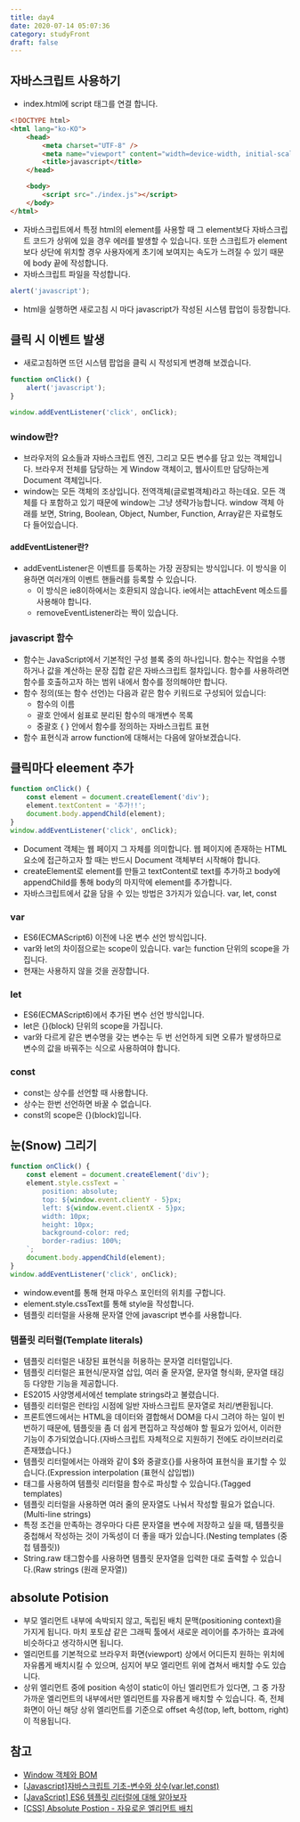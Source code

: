 ```yaml
---
title: day4
date: 2020-07-14 05:07:36
category: studyFront
draft: false
---
```


## 자바스크립트 사용하기

- index.html에 script 태그를 연결 합니다.

```html
<!DOCTYPE html>
<html lang="ko-KO">
	<head>
		<meta charset="UTF-8" />
		<meta name="viewport" content="width=device-width, initial-scale=1.0" />
		<title>javascript</title>
	</head>

	<body>
		<script src="./index.js"></script>
	</body>
</html>
```

- 자바스크립트에서 특정 html의 element를 사용할 때 그 element보다 자바스크립트 코드가 상위에 있을 경우 에러를 발생할 수 있습니다. 또한 스크립트가 element보다 상단에 위치할 경우 사용자에게 초기에 보여지는 속도가 느려질 수 있기 때문에 body 끝에 작성합니다.
- 자바스크립트 파일을 작성합니다.

```javascript
alert('javascript');
```

- html을 실행하면 새로고침 시 마다 javascript가 작성된 시스템 팝업이 등장합니다.

## 클릭 시 이벤트 발생

- 새로고침하면 뜨던 시스템 팝업을 클릭 시 작성되게 변경해 보겠습니다.

```javascript
function onClick() {
	alert('javascript');
}

window.addEventListener('click', onClick);
```

### window란?

- 브라우저의 요소들과 자바스크립트 엔진, 그리고 모든 변수를 담고 있는 객체입니다. 브라우저 전체를 담당하는 게 Window 객체이고, 웹사이트만 담당하는게 Document 객체입니다.
- window는 모든 객체의 조상입니다. 전역객체(글로벌객체)라고 하는데요. 모든 객체를 다 포함하고 있기 때문에 window는 그냥 생략가능합니다. window 객체 아래를 보면, String, Boolean, Object, Number, Function, Array같은 자료형도 다 들어있습니다.

#### addEventListener란?

- addEventListener은 이벤트를 등록하는 가장 권장되는 방식입니다. 이 방식을 이용하면 여러개의 이벤트 핸들러를 등록할 수 있습니다.
  - 이 방식은 ie8이하에서는 호환되지 않습니다. ie에서는 attachEvent 메소드를 사용해야 합니다.
  - removeEventListener라는 짝이 있습니다.

### javascript 함수

- 함수는 JavaScript에서 기본적인 구성 블록 중의 하나입니다. 함수는 작업을 수행하거나 값을 계산하는 문장 집합 같은 자바스크립트 절차입니다. 함수를 사용하려면 함수를 호출하고자 하는 범위 내에서 함수를 정의해야만 합니다.
- 함수 정의(또는 함수 선언)는 다음과 같은 함수 키워드로 구성되어 있습니다:
  - 함수의 이름
  - 괄호 안에서 쉼표로 분리된 함수의 매개변수 목록
  - 중괄호 { } 안에서 함수를 정의하는 자바스크립트 표현
- 함수 표현식과 arrow function에 대해서는 다음에 알아보겠습니다.

## 클릭마다 eleement 추가

```javascript
function onClick() {
	const element = document.createElement('div');
	element.textContent = '추가!!';
	document.body.appendChild(element);
}
window.addEventListener('click', onClick);
```

- Document 객체는 웹 페이지 그 자체를 의미합니다. 웹 페이지에 존재하는 HTML 요소에 접근하고자 할 때는 반드시 Document 객체부터 시작해야 합니다.
- createElement로 element를 만들고 textContent로 text를 추가하고 body에 appendChild를 통해 body의 마지막에 element를 추가합니다.
- 자바스크립트에서 값을 담을 수 있는 방법은 3가지가 있습니다. var, let, const

### var

- ES6(ECMAScript6) 이전에 나온 변수 선언 방식입니다.
- var와 let의 차이점으로는 scope이 있습니다. var는 function 단위의 scope을 가집니다.
- 현재는 사용하지 않을 것을 권장합니다.

### let

- ES6(ECMAScript6)에서 추가된 변수 선언 방식입니다.
- let은 {}(block) 단위의 scope을 가집니다.
- var와 다르게 같은 변수명을 갖는 변수는 두 번 선언하게 되면 오류가 발생하므로 변수의 값을 바꿔주는 식으로 사용하여야 합니다.

### const

- const는 상수를 선언할 때 사용합니다.
- 상수는 한번 선언하면 바꿀 수 없습니다.
- const의 scope은 {}(block)입니다.

## 눈(Snow) 그리기

```javascript
function onClick() {
	const element = document.createElement('div');
	element.style.cssText = `
		position: absolute;
		top: ${window.event.clientY - 5}px;
		left: ${window.event.clientX - 5}px;
		width: 10px;
		height: 10px;
		background-color: red;
		border-radius: 100%;
	`;
	document.body.appendChild(element);
}
window.addEventListener('click', onClick);
```

- window.event를 통해 현재 마우스 포인터의 위치를 구합니다.
- element.style.cssText를 통해 style을 작성합니다.
- 템플릿 리터럴을 사용해 문자열 안에 javascript 변수를 사용합니다.

### 템플릿 리터럴(Template literals)

- 템플릿 리터럴은 내장된 표현식을 허용하는 문자열 리터럴입니다.
- 템플릿 리터럴은 표현식/문자열 삽입, 여러 줄 문자열, 문자열 형식화, 문자열 태깅 등 다양한 기능을 제공합니다.
- ES2015 사양명세서에선 template strings라고 불렸습니다.
- 템플릿 리터럴은 런타임 시점에 일반 자바스크립트 문자열로 처리/변환됩니다.
- 프론트엔드에서는 HTML을 데이터와 결합해서 DOM을 다시 그려야 하는 일이 빈번하기 때문에, 템플릿을 좀 더 쉽게 편집하고 작성해야 할 필요가 있어서, 이러한 기능이 추가되었습니다.(자바스크립트 자체적으로 지원하기 전에도 라이브러리로 존재했습니다.)
- 템플릿 리터럴에서는 아래와 같이 \$와 중괄호{}를 사용하여 표현식을 표기할 수 있습니다.(Expression interpolation (표현식 삽입법))
- 태그를 사용하여 템플릿 리터럴을 함수로 파싱할 수 있습니다.(Tagged templates)
- 템플릿 리터럴을 사용하면 여러 줄의 문자열도 나눠서 작성할 필요가 없습니다.(Multi-line strings)
- 특정 조건을 만족하는 경우마다 다른 문자열을 변수에 저장하고 싶을 때, 템플릿을 중첩해서 작성하는 것이 가독성이 더 좋을 때가 있습니다.(Nesting templates (중첩 템플릿))
- String.raw 태그함수를 사용하면 템플릿 문자열을 입력한 대로 출력할 수 있습니다.(Raw strings (원래 문자열))

## absolute Potision

- 부모 엘리먼트 내부에 속박되지 않고, 독립된 배치 문맥(positioning context)을 가지게 됩니다. 마치 포토샵 같은 그래픽 툴에서 새로운 레이어를 추가하는 효과에 비슷하다고 생각하시면 됩니다.
- 엘리먼트를 기본적으로 브라우저 화면(viewport) 상에서 어디든지 원하는 위치에 자유롭게 배치시킬 수 있으며, 심지어 부모 엘리먼트 위에 겹쳐서 배치할 수도 있습니다.
- 상위 엘리먼트 중에 position 속성이 static이 아닌 엘리먼트가 있다면, 그 중 가장 가까운 엘리먼트의 내부에서만 엘리먼트를 자유롭게 배치할 수 있습니다. 즉, 전체 화면이 아닌 해당 상위 엘리먼트를 기준으로 offset 속성(top, left, bottom, right)이 적용됩니다.

## 참고

- [Window 객체와 BOM](https://www.zerocho.com/category/JavaScript/post/573b321aa54b5e8427432946)
- [[Javascript]자바스크립트 기초-변수와 상수(var,let,const)](https://hees-dev.tistory.com/32)
- [[JavaScript] ES6 템플릿 리터럴에 대해 알아보자](https://eblee-repo.tistory.com/38)
- [[CSS] Absolute Postion - 자유로운 엘리먼트 배치](https://www.daleseo.com/css-position-absolute)
